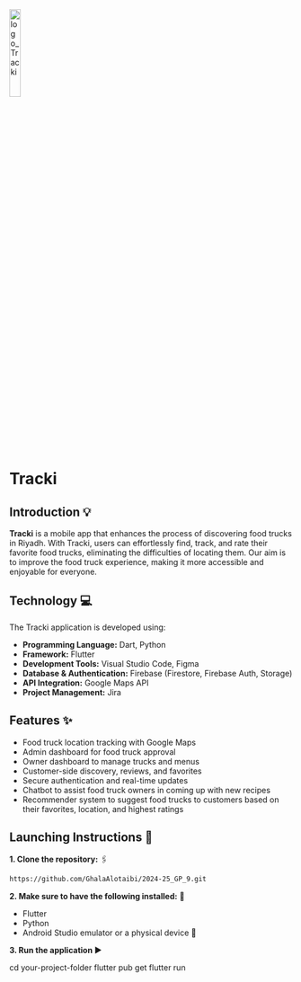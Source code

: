 <img src="https://github.com/user-attachments/assets/9fc2ac7d-6e12-4620-9a34-a560e4813f37" alt="logo_Tracki" style="width: 20%; height: auto;"/>

# Tracki

## Introduction :bulb:

**Tracki** is a mobile app that enhances the process of discovering food trucks in Riyadh. With Tracki, users can effortlessly find, track, and rate their favorite food trucks, eliminating the difficulties of locating them. Our aim is to improve the food truck experience, making it more accessible and enjoyable for everyone.

## Technology :computer:

The Tracki application is developed using:

- **Programming Language:** Dart, Python
- **Framework:** Flutter
- **Development Tools:** Visual Studio Code, Figma
- **Database & Authentication:** Firebase (Firestore, Firebase Auth, Storage)
- **API Integration:** Google Maps API
- **Project Management:** Jira

## Features :sparkles:

- Food truck location tracking with Google Maps
- Admin dashboard for food truck approval
- Owner dashboard to manage trucks and menus
- Customer-side discovery, reviews, and favorites
- Secure authentication and real-time updates
- Chatbot to assist food truck owners in coming up with new recipes
- Recommender system to suggest food trucks to customers based on their favorites, location, and highest ratings

## Launching Instructions :rocket:

**1. Clone the repository:** :paperclips:

```bash
https://github.com/GhalaAlotaibi/2024-25_GP_9.git
```

**2. Make sure to have the following installed:** :wrench:

- Flutter
- Python
- Android Studio emulator or a physical device :iphone:

**3. Run the application :arrow_forward:**

cd your-project-folder
flutter pub get
flutter run

